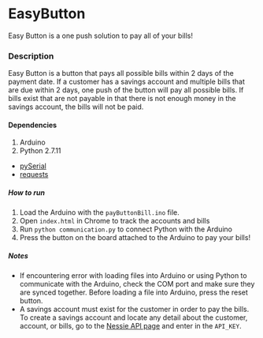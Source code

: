 # EasyButton
Easy Button is a one push solution to pay all of your bills!

### Description
Easy Button is a button that pays all possible bills within 2 days of the payment date. If a customer has a savings account and multiple bills that are due within 2 days, one push of the button will pay all possible bills. If bills exist that are not payable in that there is not enough money in the savings account, the bills will not be paid. 

#### Dependencies
1. Arduino 
2. Python 2.7.11
* [pySerial](https://github.com/pyserial/pyserial)
* [requests](https://github.com/kennethreitz/requests)

##### How to run
1. Load the Arduino with the `payButtonBill.ino` file.
2. Open `index.html` in Chrome to track the accounts and bills 
3. Run `python communication.py`  to connect Python with the Arduino
4.  Press the button on the board attached to the Arduino to pay your bills!


##### Notes
* If encountering error with loading files into Arduino or using Python to communicate with the Arduino, check the COM port and make sure they are synced together. Before loading a file into Arduino, press the reset button. 
* A savings account must exist for the customer in order to pay the bills. To create a savings account and locate any detail about the customer, account, or bills, go to the [Nessie API page](api.reimaginebanking.com) and enter in the `API_KEY`.
